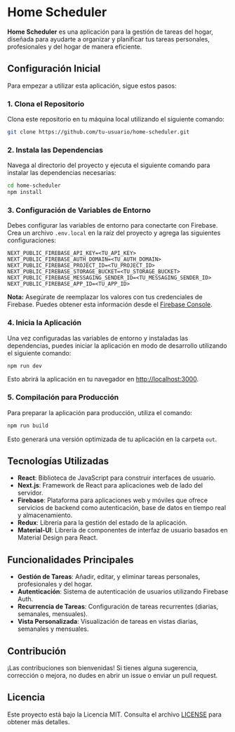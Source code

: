 # Home Scheduler

**Home Scheduler** es una aplicación para la gestión de tareas del hogar, diseñada para ayudarte a organizar y planificar tus tareas personales, profesionales y del hogar de manera eficiente.

## Configuración Inicial

Para empezar a utilizar esta aplicación, sigue estos pasos:

### 1. Clona el Repositorio

Clona este repositorio en tu máquina local utilizando el siguiente comando:

```bash
git clone https://github.com/tu-usuario/home-scheduler.git
```

### 2. Instala las Dependencias

Navega al directorio del proyecto y ejecuta el siguiente comando para instalar las dependencias necesarias:

```bash
cd home-scheduler
npm install
```

### 3. Configuración de Variables de Entorno

Debes configurar las variables de entorno para conectarte con Firebase. Crea un archivo `.env.local` en la raíz del proyecto y agrega las siguientes configuraciones:

```env
NEXT_PUBLIC_FIREBASE_API_KEY=<TU_API_KEY>
NEXT_PUBLIC_FIREBASE_AUTH_DOMAIN=<TU_AUTH_DOMAIN>
NEXT_PUBLIC_FIREBASE_PROJECT_ID=<TU_PROJECT_ID>
NEXT_PUBLIC_FIREBASE_STORAGE_BUCKET=<TU_STORAGE_BUCKET>
NEXT_PUBLIC_FIREBASE_MESSAGING_SENDER_ID=<TU_MESSAGING_SENDER_ID>
NEXT_PUBLIC_FIREBASE_APP_ID=<TU_APP_ID>
```

**Nota:** Asegúrate de reemplazar los valores con tus credenciales de Firebase. Puedes obtener esta información desde el [Firebase Console](https://console.firebase.google.com/).

### 4. Inicia la Aplicación

Una vez configuradas las variables de entorno y instaladas las dependencias, puedes iniciar la aplicación en modo de desarrollo utilizando el siguiente comando:

```bash
npm run dev
```

Esto abrirá la aplicación en tu navegador en [http://localhost:3000](http://localhost:3000).

### 5. Compilación para Producción

Para preparar la aplicación para producción, utiliza el comando:

```bash
npm run build
```

Esto generará una versión optimizada de tu aplicación en la carpeta `out`.

## Tecnologías Utilizadas

-   **React**: Biblioteca de JavaScript para construir interfaces de usuario.
-   **Next.js**: Framework de React para aplicaciones web de lado del servidor.
-   **Firebase**: Plataforma para aplicaciones web y móviles que ofrece servicios de backend como autenticación, base de datos en tiempo real y almacenamiento.
-   **Redux**: Librería para la gestión del estado de la aplicación.
-   **Material-UI**: Librería de componentes de interfaz de usuario basados en Material Design para React.

## Funcionalidades Principales

-   **Gestión de Tareas**: Añadir, editar, y eliminar tareas personales, profesionales y del hogar.
-   **Autenticación**: Sistema de autenticación de usuarios utilizando Firebase Auth.
-   **Recurrencia de Tareas**: Configuración de tareas recurrentes (diarias, semanales, mensuales).
-   **Vista Personalizada**: Visualización de tareas en vistas diarias, semanales y mensuales.

## Contribución

¡Las contribuciones son bienvenidas! Si tienes alguna sugerencia, corrección o mejora, no dudes en abrir un issue o enviar un pull request.

## Licencia

Este proyecto está bajo la Licencia MIT. Consulta el archivo [LICENSE](LICENSE) para obtener más detalles.

